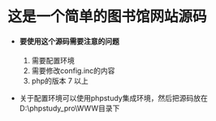 # 这是一个简单的图书馆网站源码

- #### 要使用这个源码需要注意的问题

  1. 需要配置环境
  2. 需要修改config.inc的内容
  3. php的版本  7  以上

- 关于配置环境可以使用phpstudy集成环境，然后把源码放在D:\phpstudy_pro\WWW目录下
